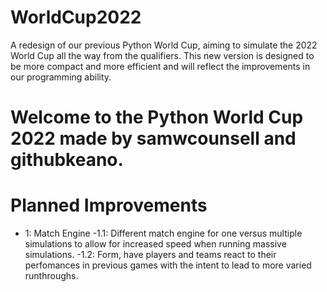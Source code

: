 # WorldCup2022
A redesign of our previous Python World Cup, aiming to simulate the 2022 World Cup all the way from the qualifiers. This new version is designed to be more compact and more efficient and will reflect the improvements in our programming ability.

# Welcome to the Python World Cup 2022 made by samwcounsell and githubkeano.

# Planned Improvements
- 1: Match Engine
-1.1: Different match engine for one versus multiple simulations to allow for increased speed when running massive simulations.
-1.2: Form, have players and teams react to their perfomances in previous games with the intent to lead to more varied runthroughs.
